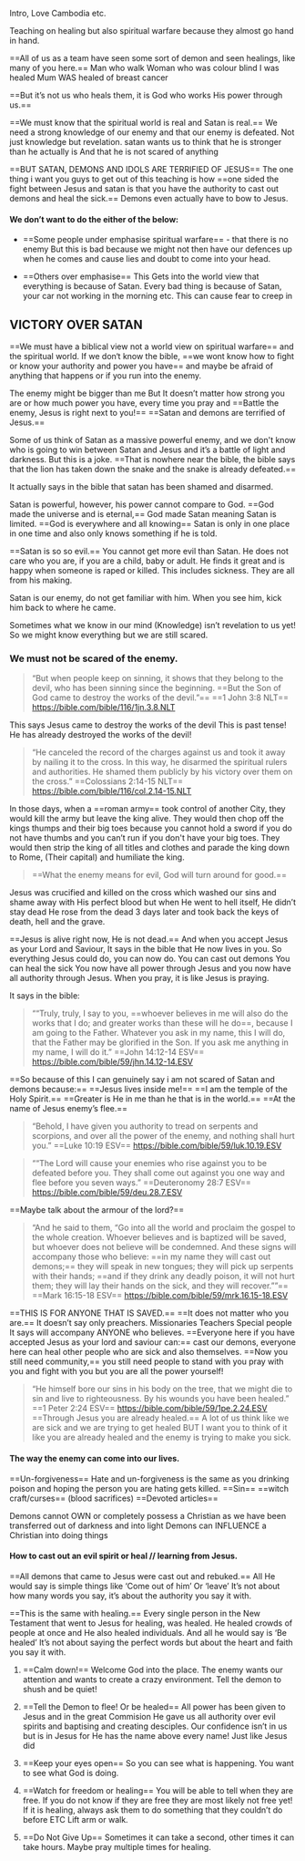 Intro, Love Cambodia etc.

Teaching on healing but also spiritual warfare because they almost go hand in hand.

==All of us as a team have seen some sort of demon and seen healings, like many of you here.==
Man who walk
Woman who was colour blind
I was healed
Mum WAS healed of breast cancer

==But it’s not us who heals them, it is God who works His power through us.==

==We must know that the spiritual world is real and Satan is real.==
We need a strong knowledge of our enemy and that our enemy is defeated.
Not just knowledge but revelation.
satan wants us to think that he is stronger than he actually is
And that he is not scared of anything

==BUT SATAN, DEMONS AND IDOLS ARE TERRIFIED OF JESUS==
The one thing i want you guys to get out of this teaching is how 
==one sided the fight between Jesus and satan is
that you have the authority to cast out demons and heal the sick.==
Demons even actually have to bow to Jesus.

#### We don’t want to do the either of the below:
- ==Some people under emphasise spiritual warfare== - that there is no enemy
But this is bad because we might not then have our defences up when he comes and cause lies and doubt to come into your head.

- ==Others over emphasise==
This Gets into the world view that everything is because of Satan.
Every bad thing is because of Satan, your car not working in the morning etc.
This can cause fear to creep in

## VICTORY OVER SATAN

==We must have a biblical view not a world view on spiritual warfare== and the spiritual world.
If we don‘t know the bible, ==we wont know how to fight or know your authority and power you have== and maybe be afraid of anything that happens or if you run into the enemy.

The enemy might be bigger than me
But It doesn’t matter how strong you are or how much power you have, every time you pray and ==Battle the enemy, Jesus is right next to you!==
==Satan and demons are terrified of Jesus.==

Some of us think of Satan as a massive powerful enemy, and we don't know who is going to win between Satan and Jesus and it’s a battle of light and darkness.
But this is a joke.
==That is nowhere near the bible, the bible says that the lion has taken down the snake and the snake is already defeated.==

It actually says in the bible that satan has been shamed and disarmed.

Satan is powerful, however, his power cannot compare to God.
==God made the universe and is eternal,== God made Satan meaning Satan is limited.
==God is everywhere and all knowing==
Satan is only in one place in one time and also only knows something if he is told.

==Satan is so so evil.== You cannot get more evil than Satan.
He does not care who you are, if you are a child, baby or adult.
He finds it great and is happy when someone is raped or killed.
This includes sickness.
They are all from his making.

Satan is our enemy, do not get familiar with him.
When you see him, kick him back to where he came.

Sometimes what we know in our mind (Knowledge) isn’t revelation to us yet!
So we might know everything but we are still scared.

### We must not be scared of the enemy.


> “But when people keep on sinning, it shows that they belong to the devil, who has been sinning since the beginning. ==But the Son of God came to destroy the works of the devil.”==
==‭‭1 John‬ ‭3‬:‭8‬ ‭NLT‬‬==
https://bible.com/bible/116/1jn.3.8.NLT

This says Jesus came to destroy the works of the devil
This is past tense!
He has already destroyed the works of the devil!

> “He canceled the record of the charges against us and took it away by nailing it to the cross. In this way, he disarmed the spiritual rulers and authorities. He shamed them publicly by his victory over them on the cross.”
‭‭==Colossians‬ ‭2‬:‭14‬-‭15‬ ‭NLT‬‬==
https://bible.com/bible/116/col.2.14-15.NLT

In those days, when a ==roman army== took control of another City, they would kill the army but leave the king alive.
They would then chop off the kings thumps and their big toes because you cannot hold a sword if you do not have thumbs and you can’t run if you don't have your big toes.
They would then strip the king of all titles and clothes and parade the king down to Rome, (Their capital) and humiliate the king.

> ==What the enemy means for evil, God will turn around for good.==



Jesus was crucified and killed on the cross which washed our sins and shame away with His perfect blood but when He went to hell itself, He didn’t stay dead He rose from the dead 3 days later and took back the keys of death, hell and the grave.

==Jesus is alive right now, He is not dead.==
And when you accept Jesus as your Lord and Saviour, It says in the bible that He now lives in you.
So everything Jesus could do, you can now do.
You can cast out demons
You can heal the sick
You now have all power through Jesus and you now have all authority through Jesus.
When you pray, it is like Jesus is praying.

It says in the bible:
> ““Truly, truly, I say to you, ==whoever believes in me will also do the works that I do; and greater works than these will he do==, because I am going to the Father. Whatever you ask in my name, this I will do, that the Father may be glorified in the Son. If you ask me anything in my name, I will do it.”
‭‭==John‬ ‭14‬:‭12‬-‭14‬ ‭ESV‬‬==
https://bible.com/bible/59/jhn.14.12-14.ESV


==So because of this I can genuinely say i am not scared of Satan and demons because:==
==Jesus lives inside me!==
==I am the temple of the Holy Spirit.==
==Greater is He in me than he that is in the world.==
==At the name of Jesus enemy’s flee.==

> “Behold, I have given you authority to tread on serpents and scorpions, and over all the power of the enemy, and nothing shall hurt you.”
‭‭==Luke‬ ‭10‬:‭19‬ ‭ESV‬‬==
https://bible.com/bible/59/luk.10.19.ESV

> ““The Lord will cause your enemies who rise against you to be defeated before you. They shall come out against you one way and flee before you seven ways.”
‭‭==Deuteronomy‬ ‭28‬:‭7‬ ‭ESV‬‬==
https://bible.com/bible/59/deu.28.7.ESV


==Maybe talk about the armour of the lord?==

> “And he said to them, “Go into all the world and proclaim the gospel to the whole creation. Whoever believes and is baptized will be saved, but whoever does not believe will be condemned. And these signs will accompany those who believe: ==in my name they will cast out demons;== they will speak in new tongues; they will pick up serpents with their hands; ==and if they drink any deadly poison, it will not hurt them; they will lay their hands on the sick, and they will recover.””==
‭‭==Mark‬ ‭16‬:‭15‬-‭18‬ ‭ESV‬‬==
https://bible.com/bible/59/mrk.16.15-18.ESV

==THIS IS FOR ANYONE THAT IS SAVED.==
==It does not matter who you are.==
It doesn’t say only preachers.
Missionaries
Teachers
Special people
It says will accompany ANYONE who believes.
==Everyone here if you have accepted Jesus as your lord and saviour can:==
cast our demons, 
everyone here can heal other people who are sick and also themselves.
==Now you still need community,== you still need people to stand with you pray with you and fight with you but you are all the power yourself!

> “He himself bore our sins in his body on the tree, that we might die to sin and live to righteousness. By his wounds you have been healed.”
==‭‭1 Peter‬ ‭2‬:‭24‬ ‭ESV‬‬==
https://bible.com/bible/59/1pe.2.24.ESV
==Through Jesus you are already healed.==
A lot of us think like we are sick and we are trying to get healed BUT
I want you to think of it like you are already healed and the enemy is trying to make you sick.

#### The way the enemy can come into our lives.
==Un-forgiveness==
Hate and un-forgiveness is the same as you drinking poison and hoping the person you are hating gets killed.
==Sin==
==witch craft/curses== (blood sacrifices)
==Devoted articles==

Demons cannot OWN or completely possess a Christian as we have been transferred out of darkness and into light
Demons can INFLUENCE a Christian into doing things

#### How to cast out an evil spirit or heal // learning from Jesus.

==All demons that came to Jesus were cast out and rebuked.==
All He would say is simple things like ‘Come out of him’ Or ‘leave’
It’s not about how many words you say, it’s about the authority you say it with.

==This is the same with healing.==
Every single person in the New Testament that went to Jesus for healing, was healed.
He healed crowds of people at once and He also healed individuals.
And all he would say is ‘Be healed’
It’s not about saying the perfect words but about the heart and faith you say it with.

1. ==Calm down!==
Welcome God into the place.
The enemy wants our attention and wants to create a crazy environment.
Tell the demon to shush and be quiet!

2. ==Tell the Demon to flee! Or be healed==
All power has been given to Jesus and in the great Commision He gave us all authority over evil spirits and baptising and creating desciples.
Our confidence isn’t in us but is in Jesus for He has the name above every name!
Just like Jesus did

3.  ==Keep your eyes open==
So you can see what is happening.
You want to see what God is doing.

4. ==Watch for freedom or healing==
You will be able to tell when they are free.
If you do not know if they are free they are most likely not free yet!
If it is healing, always ask them to do something that they couldn’t do before ETC
Lift arm or walk.

5. ==Do Not Give Up==
Sometimes it can take a second, other times it can take hours.
Maybe pray multiple times for healing.

